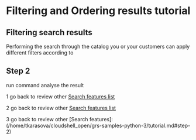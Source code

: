 
# Filtering and Ordering results tutorial

## Filtering search results

Performing the search through the catalog you or your customers can apply different filters according to 
## Step 2 

run command
analyse the result

1
go back to review other <a href="https://console.cloud.google.com/cloudshell/open?git_repo=https://github.com/t-karasova/grs-samples-python&tutorial=TUTORIAL_FILE.md#step-2">Search features list</a>

2
go back to review other [Search features list](tutorial.md#step-4)

3
go back to review other [Search features]:(/home/tkarasova/cloudshell_open/grs-samples-python-3/tutorial.md#step-2)

